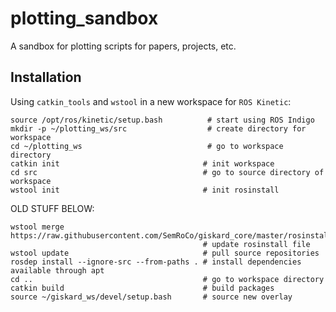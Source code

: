 # plotting_sandbox
A sandbox for plotting scripts for papers, projects, etc.

## Installation
Using ```catkin_tools``` and ```wstool``` in a new workspace for ```ROS Kinetic```:
```
source /opt/ros/kinetic/setup.bash          # start using ROS Indigo
mkdir -p ~/plotting_ws/src                  # create directory for workspace
cd ~/plotting_ws                            # go to workspace directory
catkin init                                # init workspace
cd src                                     # go to source directory of workspace
wstool init                                # init rosinstall
```

OLD STUFF BELOW:
```
wstool merge https://raw.githubusercontent.com/SemRoCo/giskard_core/master/rosinstall/catkin.rosinstall
                                           # update rosinstall file
wstool update                              # pull source repositories
rosdep install --ignore-src --from-paths . # install dependencies available through apt
cd ..                                      # go to workspace directory
catkin build                               # build packages
source ~/giskard_ws/devel/setup.bash       # source new overlay
